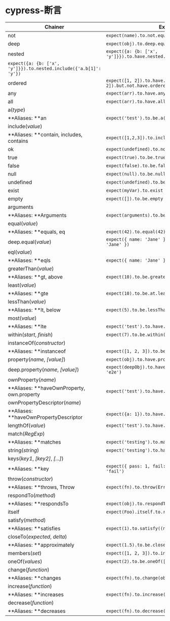 # cypress-断言
| **Chainer** | **Example** |
| --- | --- |
| not | `expect(name).to.not.equal('Jane')` |
| deep | `expect(obj).to.deep.equal({ name: 'Jane' })` |
| nested | `expect({a: {b: ['x', 'y']}}).to.have.nested.property('a.b[1]')`  
`expect({a: {b: ['x', 'y']}}).to.nested.include({'a.b[1]': 'y'})` |
| ordered | `expect([1, 2]).to.have.ordered.members([1, 2]).but.not.have.ordered.members([2, 1])` |
| any | `expect(arr).to.have.any.keys('age')` |
| all | `expect(arr).to.have.all.keys('name', 'age')` |
| a(_type_)  
**Aliases: **an | `expect('test').to.be.a('string')` |
| include(_value_)  
**Aliases: **contain, includes, contains | `expect([1,2,3]).to.include(2)` |
| ok | `expect(undefined).to.not.be.ok` |
| true | `expect(true).to.be.true` |
| false | `expect(false).to.be.false` |
| null | `expect(null).to.be.null` |
| undefined | `expect(undefined).to.be.undefined` |
| exist | `expect(myVar).to.exist` |
| empty | `expect([]).to.be.empty` |
| arguments  
**Aliases: **Arguments | `expect(arguments).to.be.arguments` |
| equal(_value_)  
**Aliases: **equals, eq | `expect(42).to.equal(42)` |
| deep.equal(_value_) | `expect({ name: 'Jane' }).to.deep.equal({ name: 'Jane' })` |
| eql(_value_)  
**Aliases: **eqls | `expect({ name: 'Jane' }).to.eql({ name: 'Jane' })` |
| greaterThan(_value_)  
**Aliases: **gt, above | `expect(10).to.be.greaterThan(5)` |
| least(_value_)  
**Aliases: **gte | `expect(10).to.be.at.least(10)` |
| lessThan(_value_)  
**Aliases: **lt, below | `expect(5).to.be.lessThan(10)` |
| most(_value_)  
**Aliases: **lte | `expect('test').to.have.length.of.at.most(4)` |
| within(_start_, _finish_) | `expect(7).to.be.within(5,10)` |
| instanceOf(_constructor_)  
**Aliases: **instanceof | `expect([1, 2, 3]).to.be.instanceOf(Array)` |
| property(_name_, _[value]_) | `expect(obj).to.have.property('name')` |
| deep.property(_name_, _[value]_) | `expect(deepObj).to.have.deep.property('tests[1]', 'e2e')` |
| ownProperty(_name_)  
**Aliases: **haveOwnProperty, own.property | `expect('test').to.have.ownProperty('length')` |
| ownPropertyDescriptor(_name_)  
**Aliases: **haveOwnPropertyDescriptor | `expect({a: 1}).to.have.ownPropertyDescriptor('a')` |
| lengthOf(_value_) | `expect('test').to.have.lengthOf(3)` |
| match(_RegExp_)  
**Aliases: **matches | `expect('testing').to.match(/^test/)` |
| string(_string_) | `expect('testing').to.have.string('test')` |
| keys(_key1_, _[key2]_, _[...]_)  
**Aliases: **key | `expect({ pass: 1, fail: 2 }).to.have.keys('pass', 'fail')` |
| throw(_constructor_)  
**Aliases: **throws, Throw | `expect(fn).to.throw(Error)` |
| respondTo(_method_)  
**Aliases: **respondsTo | `expect(obj).to.respondTo('getName')` |
| itself | `expect(Foo).itself.to.respondTo('bar')` |
| satisfy(_method_)  
**Aliases: **satisfies | `expect(1).to.satisfy((num) => { return num > 0 })` |
| closeTo(_expected_, _delta_)  
**Aliases: **approximately | `expect(1.5).to.be.closeTo(1, 0.5)` |
| members(_set_) | `expect([1, 2, 3]).to.include.members([3, 2])` |
| oneOf(_values_) | `expect(2).to.be.oneOf([1,2,3])` |
| change(_function_)  
**Aliases: **changes | `expect(fn).to.change(obj, 'val')` |
| increase(_function_)  
**Aliases: **increases | `expect(fn).to.increase(obj, 'val')` |
| decrease(_function_)  
**Aliases: **decreases | `expect(fn).to.decrease(obj, 'val')` |

